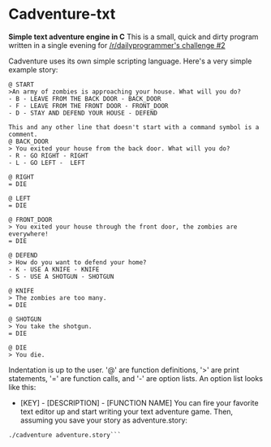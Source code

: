 # Cadventure-txt
**Simple text adventure engine in C**
This is a small, quick and dirty program written in a single evening for [/r/dailyprogrammer's challenge #2](http://www.reddit.com/r/dailyprogrammer/comments/pjbuj/intermediate_challenge_2/)

Cadventure uses its own simple scripting language. Here's a very simple example story:
```
@ START
>An army of zombies is approaching your house. What will you do?
- B - LEAVE FROM THE BACK DOOR - BACK_DOOR
- F - LEAVE FROM THE FRONT DOOR - FRONT_DOOR
- D - STAY AND DEFEND YOUR HOUSE - DEFEND

This and any other line that doesn't start with a command symbol is a comment.
@ BACK_DOOR
> You exited your house from the back door. What will you do?
- R - GO RIGHT - RIGHT
- L - GO LEFT -  LEFT

@ RIGHT
= DIE

@ LEFT
= DIE

@ FRONT_DOOR
> You exited your house through the front door, the zombies are everywhere!
= DIE

@ DEFEND
> How do you want to defend your home?
- K - USE A KNIFE - KNIFE
- S - USE A SHOTGUN - SHOTGUN

@ KNIFE
> The zombies are too many.
= DIE

@ SHOTGUN
> You take the shotgun.
= DIE

@ DIE
> You die.
```

Indentation is up to the user. '@' are function definitions, '>' are print statements, '=' are function calls, and '-' are option lists. An option list looks like this:
- [KEY] - [DESCRIPTION] - [FUNCTION NAME]
You can fire your favorite text editor up and start writing your text adventure game. Then, assuming you save your story as adventure.story:
```gcc Cadventure-txt.c -o cadventure
./cadventure adventure.story```
